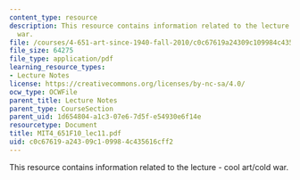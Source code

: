 ```yaml
---
content_type: resource
description: This resource contains information related to the lecture - cool art/cold
  war.
file: /courses/4-651-art-since-1940-fall-2010/c0c67619a24309c109984c435616cff2_MIT4_651F10_lec11.pdf
file_size: 64275
file_type: application/pdf
learning_resource_types:
- Lecture Notes
license: https://creativecommons.org/licenses/by-nc-sa/4.0/
ocw_type: OCWFile
parent_title: Lecture Notes
parent_type: CourseSection
parent_uid: 1d654804-a1c3-07e6-7d5f-e54930e6f14e
resourcetype: Document
title: MIT4_651F10_lec11.pdf
uid: c0c67619-a243-09c1-0998-4c435616cff2
---
```

This resource contains information related to the lecture - cool art/cold war.